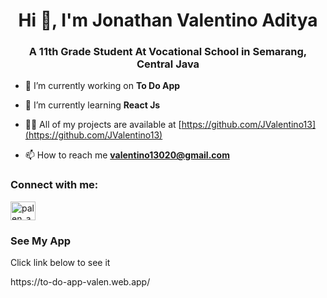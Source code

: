 <h1 align="center">Hi 👋, I'm Jonathan Valentino Aditya</h1>
<h3 align="center">A 11th Grade Student At Vocational School in Semarang, Central Java</h3>

- 🔭 I’m currently working on **To Do App**

- 🌱 I’m currently learning **React Js**

- 👨‍💻 All of my projects are available at [https://github.com/JValentino13](https://github.com/JValentino13)

- 📫 How to reach me **valentino13020@gmail.com**

<h3 align="left">Connect with me:</h3>
<p align="left">
<a href="https://instagram.com/palen_apen" target="blank"><img align="center" src="https://raw.githubusercontent.com/rahuldkjain/github-profile-readme-generator/master/src/images/icons/Social/instagram.svg" alt="palen_apen" height="30" width="40" /></a>
</p>

<h3 align="left">See My App</h3>
<p>Click link below to see it</p>
<p>https://to-do-app-valen.web.app/</p>
